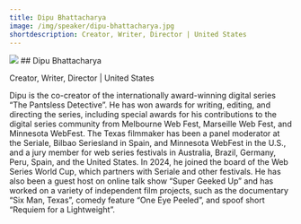 ```yaml
---
title: Dipu Bhattacharya 
image: /img/speaker/dipu-bhattacharya.jpg
shortdescription: Creator, Writer, Director | United States
---
```

<img src="/img/speaker/dipu-bhattacharya.jpg">
## Dipu Bhattacharya 

Creator, Writer, Director | United States

Dipu is the co-creator of the internationally award-winning digital series “The Pantsless Detective”. He has won awards for writing, editing, and directing the series, including special awards for his contributions to the digital series community from Melbourne Web Fest, Marseille Web Fest, and Minnesota WebFest. The Texas filmmaker has been a panel moderator at the Seriale, Bilbao Seriesland in Spain, and Minnesota WebFest in the U.S., and a jury member for web series festivals in Australia, Brazil, Germany, Peru, Spain, and the United States. In 2024, he joined the board of the Web Series World Cup, which partners with Seriale and other festivals. He has also been a guest host on online talk show “Super Geeked Up” and has worked on a variety of independent film projects, such as the documentary “Six Man, Texas”, comedy feature “One Eye Peeled”, and spoof short “Requiem for a Lightweight”.
